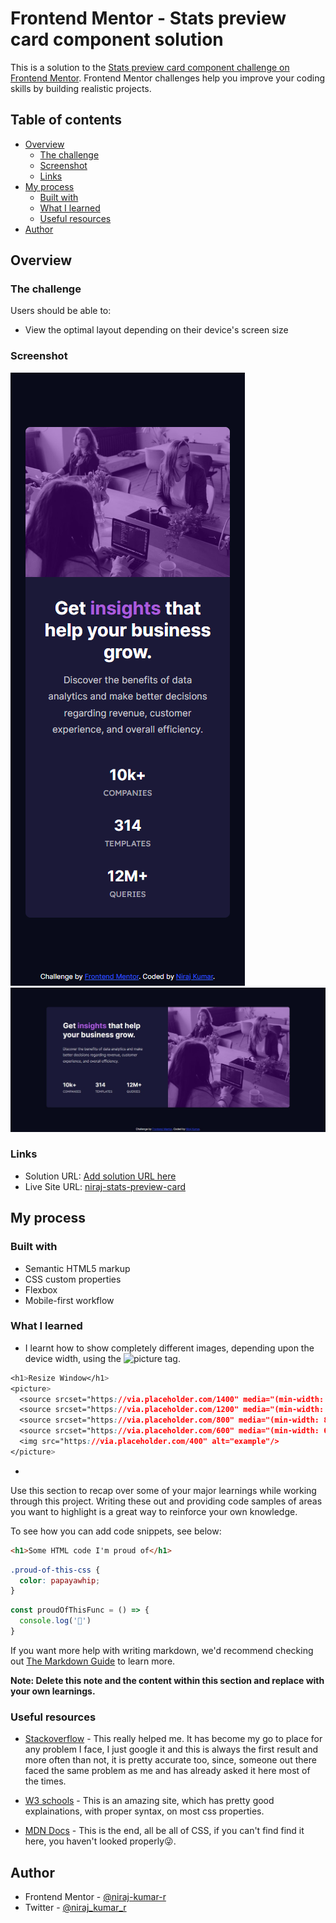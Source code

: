 # Frontend Mentor - Stats preview card component solution

This is a solution to the [Stats preview card component challenge on Frontend Mentor](https://www.frontendmentor.io/challenges/stats-preview-card-component-8JqbgoU62). Frontend Mentor challenges help you improve your coding skills by building realistic projects. 

## Table of contents

- [Overview](#overview)
  - [The challenge](#the-challenge)
  - [Screenshot](#screenshot)
  - [Links](#links)
- [My process](#my-process)
  - [Built with](#built-with)
  - [What I learned](#what-i-learned)
  - [Useful resources](#useful-resources)
- [Author](#author)



## Overview

### The challenge

Users should be able to:

- View the optimal layout depending on their device's screen size

### Screenshot


![Finished Mobile Site screenshot](design/my-finished-mobile-screenshot.png)
![Finished Desktop Site Screenshot](design/my-Finished-desktop-screenshot.jpg)


### Links

- Solution URL: [Add solution URL here](https://your-solution-url.com)
- Live Site URL: [niraj-stats-preview-card](https://niraj-stats-preview-card.netlify.app/)

## My process

### Built with

- Semantic HTML5 markup
- CSS custom properties
- Flexbox
- Mobile-first workflow

### What I learned

- I learnt how to show completely different images, depending upon the device width, using the ![picture tag](https://stackoverflow.com/a/50375128).

```css
<h1>Resize Window</h1>
<picture>
  <source srcset="https://via.placeholder.com/1400" media="(min-width: 1400px)"/>
  <source srcset="https://via.placeholder.com/1200" media="(min-width: 1200px)"/>
  <source srcset="https://via.placeholder.com/800" media="(min-width: 800px)"/>
  <source srcset="https://via.placeholder.com/600" media="(min-width: 600px)"/>
  <img src="https://via.placeholder.com/400" alt="example"/>
</picture>
```
- 
Use this section to recap over some of your major learnings while working through this project. Writing these out and providing code samples of areas you want to highlight is a great way to reinforce your own knowledge.

To see how you can add code snippets, see below:

```html
<h1>Some HTML code I'm proud of</h1>
```
```css
.proud-of-this-css {
  color: papayawhip;
}
```
```js
const proudOfThisFunc = () => {
  console.log('🎉')
}
```

If you want more help with writing markdown, we'd recommend checking out [The Markdown Guide](https://www.markdownguide.org/) to learn more.

**Note: Delete this note and the content within this section and replace with your own learnings.**

### Useful resources

- [Stackoverflow](https://stackoverflow.com/) - This really helped me. It has become my go to place for any problem I face, I just google it and this is always the first result and more often than not, it is pretty accurate too, since, someone out there faced the same problem as me and has already asked it here most of the times.

- [W3 schools](https://www.w3schools.com/) - This is an amazing site, which has pretty good explainations, with proper syntax, on most css properties.

- [MDN Docs](https://developer.mozilla.org/en-US/docs/Web/CSS) - This is the end, all be all of CSS, if you can't find find it here, you haven't looked properly😜.

## Author

<!-- - Website - [Add your name here](https://www.your-site.com) -->
- Frontend Mentor - [@niraj-kumar-r](https://www.frontendmentor.io/profile/niraj-kumar-r)
- Twitter - [@niraj_kumar_r](https://twitter.com/niraj_kumar_r)